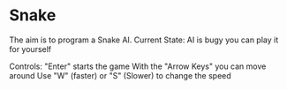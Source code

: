 # Snake
The aim is to program a Snake AI.
Current State: AI is bugy you can play it for yourself

Controls:
"Enter" starts the game
With the "Arrow Keys" you can move around
Use "W" (faster) or "S" (Slower) to change the speed
